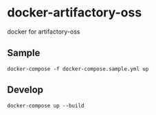 # docker-artifactory-oss
docker for artifactory-oss

## Sample

`docker-compose -f docker-compose.sample.yml up`

## Develop

`docker-compose up --build`